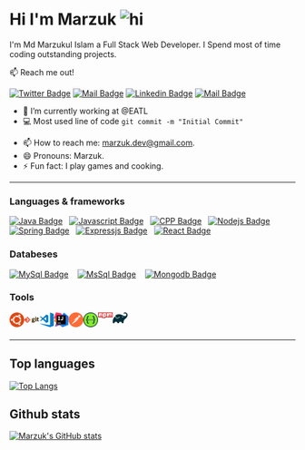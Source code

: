 # **Hi I'm Marzuk <img src="https://user-images.githubusercontent.com/1303154/88677602-1635ba80-d120-11ea-84d8-d263ba5fc3c0.gif" width="28px" alt="hi">**

I'm Md Marzukul Islam a Full Stack Web Developer. I Spend most of time coding outstanding projects.

:mailbox: Reach me out!

[![Twitter Badge](https://img.shields.io/badge/-@Marzuk-1ca0f1?style=flat&labelColor=1ca0f1&logo=twitter&logoColor=white&link=https://twitter.com/m4rzuk16)](https://twitter.com/m4rzuk16)
[![Mail Badge](https://img.shields.io/badge/-Marzuk-c0392b?style=flat&labelColor=c0392b&logo=gmail&logoColor=white)](mailto:marzuk.dev@gmail.com)
[![Linkedin Badge](https://img.shields.io/badge/-Marzuk-0e76a8?style=flat&labelColor=0e76a8&logo=linkedin&logoColor=white)](https://www.linkedin.com/in/marzuk16/)
 [![Mail Badge](https://img.shields.io/badge/-@marzuk-e84393?style=flat&labelColor=e84393&logo=instagram&logoColor=white)](https://instagram.com/marzuk16)

<!-- TODO: Add last video link -->

- 🔭 I’m currently working at @EATL
- :computer: Most used line of code `git commit -m "Initial Commit"`
<!-- - 🤔 I’m looking for help with Outstanding Video ideas. -->
- 📫 How to reach me: marzuk.dev@gmail.com.
- 😄 Pronouns: Marzuk.
- ⚡ Fun fact: I play games and cooking.
  
---

### **Languages & frameworks**

<!-- TODO: Make technologies links takes you to repositories -->

[![Java Badge](https://img.shields.io/badge/-java-32a852?style=for-the-badge&labelColor=black&logo=java&logoColor=32a852)](#) &nbsp;
[![Javascript Badge](https://img.shields.io/badge/-Javascript-F0DB4F?style=for-the-badge&labelColor=black&logo=javascript&logoColor=F0DB4F)](#) &nbsp;
[![CPP Badge](https://img.shields.io/badge/-cpp-007acc?style=for-the-badge&labelColor=black&logo=cplusplus&logoColor=007acc)](#) &nbsp;
[![Nodejs Badge](https://img.shields.io/badge/-Nodejs-3C873A?style=for-the-badge&labelColor=black&logo=node.js&logoColor=3C873A)](#) &nbsp;
[![Spring Badge](https://img.shields.io/badge/-springboot-e535ab?style=for-the-badge&labelColor=black&logo=spring.js&logoColor=e535ab)](#) &nbsp;
[![Expressjs Badge](https://img.shields.io/badge/-Express-61DBFB?style=for-the-badge&labelColor=black&logo=express&logoColor=61DBFB)](#) &nbsp;
[![React Badge](https://img.shields.io/badge/-React-1e339e?style=for-the-badge&labelColor=black&logo=react&logoColor=1e339e)](#)


### **Databeses**

[![MySql Badge](https://img.shields.io/badge/-mysql-b08100?style=for-the-badge&labelColor=black&logo=mysql&logoColor=b08100)](#) &nbsp;&nbsp;
[![MsSql Badge](https://img.shields.io/badge/-mssql-cdd1c9?style=for-the-badge&labelColor=black&logo=mysql&logoColor=ffffff)](#) &nbsp;&nbsp;
[![Mongodb Badge](https://img.shields.io/badge/-mongodb-279c0c?style=for-the-badge&labelColor=black&logo=mongodb&logoColor=40e609)](#) &nbsp;&nbsp;


### **Tools**


<img align="left" alt="ubuntu" width="26px" src="/images/tools/ubuntu.png" />
<img align="left" alt="Git" width="26px" src="/images/tools/git.png" />
<img align="left" alt="Visual Studio Code" width="26px" src="/images/tools/visualstudiocode.png" />
<img align="left" alt="Intellij" width="26px" src="/images/tools/intellijidea.png" />
<img align="left" alt="Postman" width="26px" src="/images/tools/postman.png" />
<img align="left" alt="Swaggerui" width="26px" src="/images/tools/swaggerui.png" />
<img align="left" alt="npm" width="26px" src="/images/tools/npm.png" />
<img align="left" alt="gradle" width="26px" src="/images/tools/gradle.png" />

<br /><br />

---

## Top languages

[![Top Langs](https://github-readme-stats.vercel.app/api/top-langs/?username=marzuk16&layout=compact&theme=tokyonight&langs_count=6)](https://github.com/marzuk16)


<!-- ### Profile visits

![visitors](https://visitor-badge.glitch.me/badge?page_id=marzuk16.marzuk16) -->

## **Github stats**

[![Marzuk's GitHub stats](https://github-readme-stats.vercel.app/api?username=marzuk16&show_icons=true&hide=contribs,prs&theme=tokyonight)](https://github.com/marzuk16/marzuk16)
